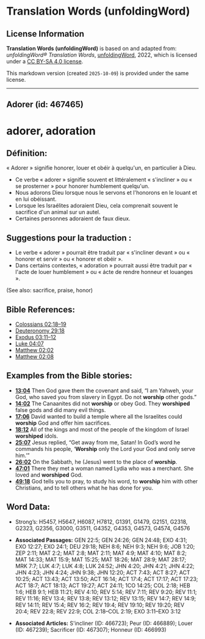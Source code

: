 # Translation Words (unfoldingWord)

## License Information

**Translation Words (unfoldingWord)** is based on and adapted from: _unfoldingWord® Translation Words_, [unfoldingWord](https://unfoldingword.org/utw), 2022, which is licensed under a [CC BY-SA 4.0 license](https://creativecommons.org/licenses/by-sa/4.0/legalcode.en).

This markdown version (created `2025-10-09`) is provided under the same license.



--------------------------------

## Adorer (id: 467465)

adorer, adoration
=================

Définition:
-----------

« Adorer » signifie honorer, louer et obéir à quelqu'un, en particulier à Dieu.

* Ce verbe « adorer » signifie souvent et littéralement « s'incliner » ou « se prosterner » pour honorer humblement quelqu'un.
* Nous adorons Dieu lorsque nous le servons et l'honorons en le louant et en lui obéissant.
* Lorsque les Israélites adoraient Dieu, cela comprenait souvent le sacrifice d'un animal sur un autel.
* Certaines personnes adoraient de faux dieux.

Suggestions pour la traduction :
--------------------------------

* Le verbe « adorer » pourrait être traduit par « s'incliner devant » ou « honorer et servir » ou « honorer et obéir ».
* Dans certains contextes, « adoration » pourrait aussi être traduit par « l'acte de louer humblement » ou « ácte de rendre honneur et louanges ».

(See also: sacrifice, praise, honor)

Bible References:
-----------------

* [Colossians 02:18–19](rc://en/tn/help/col/02/18)
* [Deuteronomy 29:18](rc://en/tn/help/deu/29/18)
* [Exodus 03:11–12](rc://en/tn/help/exo/03/11)
* [Luke 04:07](rc://en/tn/help/luk/04/07)
* [Matthew 02:02](rc://en/tn/help/mat/02/02)
* [Matthew 02:08](rc://en/tn/help/mat/02/08)

Examples from the Bible stories:
--------------------------------

* **[13:04](rc://en/tn/help/obs/13/04)** Then God gave them the covenant and said, “I am Yahweh, your God, who saved you from slavery in Egypt. Do not **worship** other gods.”
* **[14:02](rc://en/tn/help/obs/14/02)** The Canaanites did not **worship** or obey God. They **worshiped** false gods and did many evil things.
* **[17:06](rc://en/tn/help/obs/17/06)** David wanted to build a temple where all the Israelites could **worship** God and offer him sacrifices.
* **[18:12](rc://en/tn/help/obs/18/12)** All of the kings and most of the people of the kingdom of Israel **worshiped** idols.
* **[25:07](rc://en/tn/help/obs/25/07)** Jesus replied, “Get away from me, Satan! In God’s word he commands his people, ‘**Worship** only the Lord your God and only serve him.’”
* **[26:02](rc://en/tn/help/obs/26/02)** On the Sabbath, he (Jesus) went to the place of **worship**.
* **[47:01](rc://en/tn/help/obs/47/01)** There they met a woman named Lydia who was a merchant. She loved and **worshiped** God.
* **[49:18](rc://en/tn/help/obs/49/18)** God tells you to pray, to study his word, to **worship** him with other Christians, and to tell others what he has done for you.

Word Data:
----------

* Strong’s: H5457, H5647, H6087, H7812, G1391, G1479, G2151, G2318, G2323, G2356, G3000, G3511, G4352, G4353, G4573, G4574, G4576

* **Associated Passages:** GEN 22:5; GEN 24:26; GEN 24:48; EXO 4:31; EXO 12:27; EXO 24:1; DEU 29:18; NEH 8:6; NEH 9:3; NEH 9:6; JOB 1:20; ZEP 2:11; MAT 2:2; MAT 2:8; MAT 2:11; MAT 4:9; MAT 4:10; MAT 8:2; MAT 14:33; MAT 15:9; MAT 15:25; MAT 18:26; MAT 28:9; MAT 28:17; MRK 7:7; LUK 4:7; LUK 4:8; LUK 24:52; JHN 4:20; JHN 4:21; JHN 4:22; JHN 4:23; JHN 4:24; JHN 9:38; JHN 12:20; ACT 7:43; ACT 8:27; ACT 10:25; ACT 13:43; ACT 13:50; ACT 16:14; ACT 17:4; ACT 17:17; ACT 17:23; ACT 18:7; ACT 18:13; ACT 19:27; ACT 24:11; 1CO 14:25; COL 2:18; HEB 1:6; HEB 9:1; HEB 11:21; REV 4:10; REV 5:14; REV 7:11; REV 9:20; REV 11:1; REV 11:16; REV 13:4; REV 13:8; REV 13:12; REV 13:15; REV 14:7; REV 14:9; REV 14:11; REV 15:4; REV 16:2; REV 19:4; REV 19:10; REV 19:20; REV 20:4; REV 22:8; REV 22:9; COL 2:18–COL 2:19; EXO 3:11–EXO 3:12
* **Associated Articles:** S'incliner (ID: 466723); Peur (ID: 466889); Louer (ID: 467239); Sacrificer (ID: 467307); Honneur (ID: 466993)

